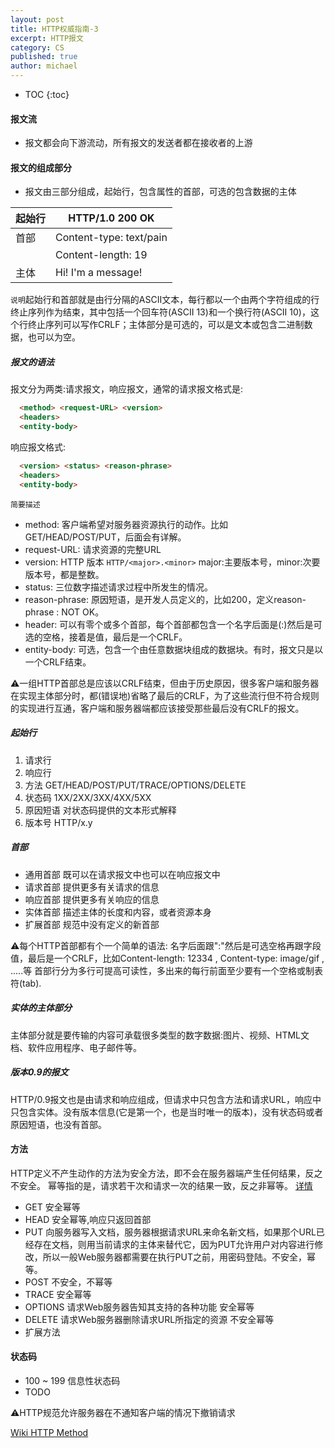 ```yaml
---
layout: post
title: HTTP权威指南-3
excerpt: HTTP报文
category: CS
published: true
author: michael
---
```


* TOC
{:toc}

#### 报文流
- 报文都会向下游流动，所有报文的发送者都在接收者的上游

#### 报文的组成部分
- 报文由三部分组成，起始行，包含属性的首部，可选的包含数据的主体

 起始行 |HTTP/1.0 200 OK|
-------|---------------|
首部    |Content-type: text/pain|
       | Content-length: 19 |
主体    |Hi! I'm a message!|

`说明`起始行和首部就是由行分隔的ASCII文本，每行都以一个由两个字符组成的行终止序列作为结束，其中包括一个回车符(ASCII 13)和一个换行符(ASCII 10)，这个行终止序列可以写作CRLF；主体部分是可选的，可以是文本或包含二进制数据，也可以为空。

##### 报文的语法
报文分为两类:请求报文，响应报文，通常的请求报文格式是:

```html
  <method> <request-URL> <version>
  <headers>
  <entity-body>
```

响应报文格式:

```html
  <version> <status> <reason-phrase>
  <headers>
  <entity-body>
```

`简要描述`
- method: 客户端希望对服务器资源执行的动作。比如GET/HEAD/POST/PUT，后面会有详解。
- request-URL: 请求资源的完整URL
- version: HTTP 版本 `HTTP/<major>.<minor>` major:主要版本号，minor:次要版本号，都是整数。
- status: 三位数字描述请求过程中所发生的情况。
- reason-phrase: 原因短语，是开发人员定义的，比如200，定义reason-phrase : NOT OK。
- header: 可以有零个或多个首部，每个首部都包含一个名字后面是(:)然后是可选的空格，接着是值，最后是一个CRLF。
- entity-body: 可选，包含一个由任意数据块组成的数据块。有时，报文只是以一个CRLF结束。

⚠️一组HTTP首部总是应该以CRLF结束，但由于历史原因，很多客户端和服务器在实现主体部分时，都(错误地)省略了最后的CRLF，为了这些流行但不符合规则的实现进行互通，客户端和服务器端都应该接受那些最后没有CRLF的报文。

##### 起始行
1. 请求行
2. 响应行
3. 方法 GET/HEAD/POST/PUT/TRACE/OPTIONS/DELETE
4. 状态码 1XX/2XX/3XX/4XX/5XX
5. 原因短语 对状态码提供的文本形式解释
6. 版本号 HTTP/x.y

##### 首部
- 通用首部 既可以在请求报文中也可以在响应报文中
- 请求首部 提供更多有关请求的信息
- 响应首部 提供更多有关响应的信息
- 实体首部 描述主体的长度和内容，或者资源本身
- 扩展首部 规范中没有定义的新首部

⚠️每个HTTP首部都有个一个简单的语法: 名字后面跟":"然后是可选空格再跟字段值，最后是一个CRLF，比如Content-length: 12334 , Content-type: image/gif , .....等
首部行分为多行可提高可读性，多出来的每行前面至少要有一个空格或制表符(tab).

##### 实体的主体部分

主体部分就是要传输的内容可承载很多类型的数字数据:图片、视频、HTML文档、软件应用程序、电子邮件等。

##### 版本0.9的报文

HTTP/0.9报文也是由请求和响应组成，但请求中只包含方法和请求URL，响应中只包含实体。没有版本信息(它是第一个，也是当时唯一的版本)，没有状态码或者原因短语，也没有首部。

#### 方法

HTTP定义不产生动作的方法为安全方法，即不会在服务器端产生任何结果，反之不安全。
幂等指的是，请求若干次和请求一次的结果一致，反之非幂等。
[详情](https://en.wikipedia.org/wiki/Hypertext_Transfer_Protocol#Safe_methods)

- GET 安全幂等
- HEAD 安全幂等,响应只返回首部
- PUT 向服务器写入文档，服务器根据请求URL来命名新文档，如果那个URL已经存在文档，则用当前请求的主体来替代它，因为PUT允许用户对内容进行修改，所以一般Web服务器都需要在执行PUT之前，用密码登陆。不安全，幂等。
- POST 不安全，不幂等
- TRACE 安全幂等
- OPTIONS 请求Web服务器告知其支持的各种功能 安全幂等
- DELETE 请求Web服务器删除请求URL所指定的资源 不安全幂等
- 扩展方法

#### 状态码
- 100 ~ 199 信息性状态码
- TODO

⚠️HTTP规范允许服务器在不通知客户端的情况下撤销请求

[Wiki HTTP Method](https://en.wikipedia.org/wiki/Hypertext_Transfer_Protocol#Summary_table)

